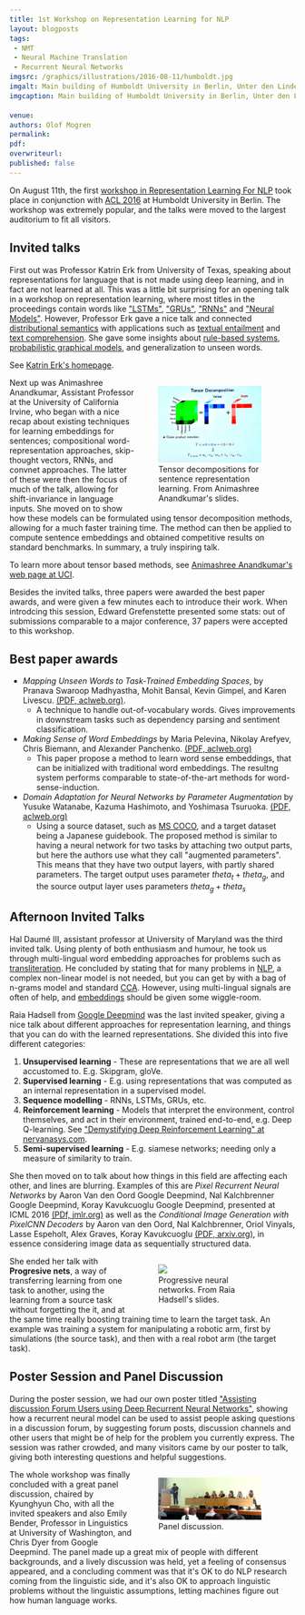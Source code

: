 ```yaml
---
title: 1st Workshop on Representation Learning for NLP
layout: blogposts
tags:
 - NMT
 - Neural Machine Translation
 - Recurrent Neural Networks
imgsrc: /graphics/illustrations/2016-08-11/humboldt.jpg
imgalt: Main building of Humboldt University in Berlin, Unter den Linden, as seen from Bebelplatz. Image from Wikimedia Commons, Creative Commons Attribution-Share Alike 3.0 Unported license.
imgcaption: Main building of Humboldt University in Berlin, Unter den Linden, as seen from Bebelplatz, Creative Commons Attribution-Share Alike 3.0 Unported license.

venue: 
authors: Olof Mogren
permalink:
pdf: 
overwriteurl: 
published: false
---
```


On August 11th, the first [workshop in Representation Learning For NLP](https://sites.google.com/site/repl4nlp2016/) took place in conjunction with [ACL 2016](http://acl2016.org/) at Humboldt University in Berlin. The workshop was extremely popular, and the talks were moved to the largest auditorium to fit all visitors.

## Invited talks

First out was Professor Katrin Erk from University of Texas, speaking about representations for language that is not made using deep learning, and in fact are not learned at all. This was a little bit surprising for an opening talk in a workshop on representation learning, where most titles in the proceedings contain words like ["LSTMs"](https://en.wikipedia.org/wiki/LSTM), ["GRUs"](https://en.wikipedia.org/wiki/Gated_recurrent_unit), ["RNNs"](https://en.wikipedia.org/wiki/Recurrent_neural_network) and ["Neural Models"](https://en.wikipedia.org/wiki/Artificial_neural_network). However, Professor Erk gave a nice talk and connected [distributional semantics](https://en.wikipedia.org/wiki/Distributional_semantics) with applications such as [textual entailment](https://en.wikipedia.org/wiki/Textual_entailment) and [text comprehension](https://en.wikipedia.org/wiki/Natural_language_understanding). She gave some insights about [rule-based systems](https://en.wikipedia.org/wiki/Rule-based_system), [probabilistic graphical models](https://en.wikipedia.org/wiki/Graphical_model), and generalization to unseen words.

See [Katrin Erk's homepage](http://www.katrinerk.com/).

<figure style="float: right; max-width: 40%; clear: right;">
<img src="/graphics/illustrations/2016-08-11/tensor-decomposition.jpg" style="max-width: 90%" />
<figcaption style="max-width: 90%" >
Tensor decompositions for sentence representation learning. From Animashree Anandkumar's slides.
</figcaption>
</figure>

Next up was Animashree Anandkumar, Assistant Professor at the University of California Irvine, who began with a nice recap about existing techniques for learning embeddings for sentences; compositional word-representation approaches, skip-thought vectors, RNNs, and convnet approaches. The latter of these were then the focus of much of the talk, allowing for shift-invariance in language inputs. She moved on to show how these models can be formulated using tensor decomposition methods, allowing for a much faster training time. The method can then be applied to compute sentence embeddings and obtained competitive results on standard benchmarks. In summary, a truly inspiring talk.

To learn more about tensor based methods, see [Animashree Anandkumar's web page at UCI](http://newport.eecs.uci.edu/anandkumar/).

Besides the invited talks, three papers were awarded the best paper awards, and were given a few minutes each to introduce their work. When introdcing this session, Edward Grefenstette presented some stats: out of submissions comparable to a major conference, 37 papers were accepted to this workshop. 

## Best paper awards

* *Mapping Unseen Words to Task-Trained Embedding Spaces*, by Pranava Swaroop Madhyastha, Mohit Bansal, Kevin Gimpel, and Karen Livescu. [(PDF, aclweb.org)](http://aclweb.org/anthology/W/W16/W16-1612.pdf).
  * A technique to handle out-of-vocabulary words. Gives improvements in downstream tasks such as dependency parsing and sentiment classification.
* *Making Sense of Word Embeddings* by Maria Pelevina, Nikolay Arefyev, Chris Biemann, and Alexander Panchenko. [(PDF, aclweb.org)](http://aclweb.org/anthology/W/W16/W16-1620.pdf)
  * This paper propose a method to learn word sense embeddings, that can be initialized with traditional word embeddings. The resultng system performs comparable to state-of-the-art methods for word-sense-induction.
* *Domain Adaptation for Neural Networks by Parameter Augmentation* by Yusuke Watanabe, Kazuma Hashimoto, and Yoshimasa Tsuruoka. [(PDF, aclweb.org)](http://aclweb.org/anthology/W/W16/W16-1629.pdf)
  * Using a source dataset, such as [MS COCO](http://mscoco.org/), and a target dataset being a Japanese guidebook. The proposed method is similar to having a neural network for two tasks by attaching two output parts, but here the authors use what they call "augmented parameters". This means that they have two output layers, with partly shared parameters. The target output uses parameter $theta_t + theta_g$, and the source output layer uses parameters $theta_g + theta_s$

## Afternoon Invited Talks

Hal Daumé III, assistant professor at University of Maryland was the third invited talk. Using plenty of both enthusiasm and humour, he took us through multi-lingual word embedding approaches for problems such as [transliteration](https://en.wikipedia.org/wiki/Transliteration). He concluded by stating that for many problems in [NLP](https://en.wikipedia.org/wiki/Natural_language_processing), a complex non-linear model is not needed, but you can get by with a bag of n-grams model and standard [CCA](https://en.wikipedia.org/wiki/Canonical_correlation). However, using multi-lingual signals are often of help, and [embeddings](https://en.wikipedia.org/wiki/Word_embedding) should be given some wiggle-room.

Raia Hadsell from [Google Deepmind](http://deepmind.com/) was the last invited speaker, giving a nice talk about different approaches for representation learning, and things that you can do with the learned representations. She divided this into five different categories:

1. **Unsupervised learning** - These are representations that we are all well accustomed to. E.g. Skipgram, gloVe.
2. **Supervised learning** - E.g. using representations that was computed as an internal representation in a supervised model.
3. **Sequence modelling** - RNNs, LSTMs, GRUs, etc.
4. **Reinforcement learning** - Models that interpret the environment, control themselves, and act in their environment, trained end-to-end, e.g. Deep Q-learning. See ["Demystifying Deep Reinforcement Learning" at nervanasys.com](https://www.nervanasys.com/demystifying-deep-reinforcement-learning/).
5. **Semi-supervised learning** - E.g. siamese networks; needing only a measure of similarity to train.

She then moved on to talk about how things in this field are affecting each other, and lines are blurring. Examples of this are *Pixel Recurrent Neural Networks* by Aaron Van den Oord Google Deepmind, Nal Kalchbrenner Google Deepmind, Koray Kavukcuoglu Google Deepmind, presented at ICML 2016 [(PDf, jmlr.org)](http://jmlr.org/proceedings/papers/v48/oord16.pdf) as well as the *Conditional Image Generation with PixelCNN Decoders* by Aaron van den Oord, Nal Kalchbrenner, Oriol Vinyals, Lasse Espeholt, Alex Graves, Koray Kavukcuoglu [(PDF, arxiv.org)](http://arxiv.org/abs/1606.05328), in essence considering image data as sequentially structured data. 

<figure style="float: right; max-width: 40%; clear: right;">
<img src="/graphics/illustrations/2016-08-11/progressive-neural-net.jpg" style="max-width: 90%" />
<figcaption style="max-width: 90%" >
Progressive neural networks. From Raia Hadsell's slides.
</figcaption>
</figure>

She ended her talk with **Progresive nets**, a way of transferring learning from one task to another, using the learning from a source task without forgetting the it, and at the same time really boosting training time to learn the target task. An example was training a system for manipulating a robotic arm, first by simulations (the source task), and then with a real robot arm (the target task).

## Poster Session and Panel Discussion

During the poster session, we had our own poster titled ["Assisting discussion Forum Users using Deep Recurrent Neural Networks"](http://mogren.one/publications/2016/assisting/), showing how a recurrent neural model can be used to assist people asking questions in a discussion forum, by suggesting forum posts, discussion channels and other users that might be of help for the problem you currently express. The session was rather crowded, and many visitors came by our poster to talk, giving both interesting questions and helpful suggestions.

<figure style="float: right; max-width: 40%; clear: right;">
<img src="/graphics/illustrations/2016-08-11/panel.jpg" style="max-width: 90%" />
<figcaption style="max-width: 90%" >
Panel discussion.
</figcaption>
</figure>


The whole workshop was finally concluded with a great panel discussion, chaired by Kyunghyun Cho, with all the invited speakers and also Emily Bender, Professor in Linguistics at University of Washington, and Chris Dyer from Google Deepmind. The panel made up a great mix of people with different backgrounds, and a lively discussion was held, yet a feeling of consensus appeared, and a concluding comment was that it's OK to do NLP research coming from the linguistic side, and it's also OK to approach linguistic problems without the linguistic assumptions, letting machines figure out how human language works.
